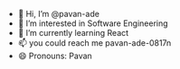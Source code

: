 - 👋 Hi, I’m @pavan-ade
- 👀 I’m interested in Software Engineering
- 🌱 I’m currently learning React
- 📫 you could reach me pavan-ade-0817n
- 😄 Pronouns: Pavan

<!---
pavan-ade/pavan-ade is a ✨ special ✨ repository because its `README.md` (this file) appears on your GitHub profile.
You can click the Preview link to take a look at your changes.
--->
